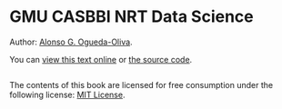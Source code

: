 # GMU CASBBI NRT Data Science

Author: [Alonso G. Ogueda-Oliva](https://aoguedao.github.io/).


You can [view this text online][ghpages] or [the source code][source].

[ghpages]: https://aoguedao.github.io/gmu-casbbi-nrt
[source]: https://github.com/aoguedao/gmu-casbbi-nrt


```{tableofcontents}
```

The contents of this book are licensed for free consumption under the following license:
[MIT License](https://mit-license.org/).